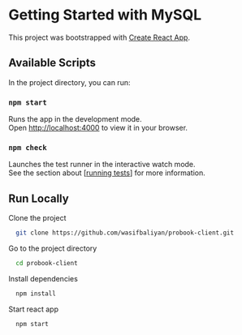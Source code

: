 
# Getting Started with MySQL

This project was bootstrapped with [Create React App](https://github.com/facebook/create-react-app).

## Available Scripts

In the project directory, you can run:

### `npm start`

Runs the app in the development mode.\
Open [http://localhost:4000](http://localhost:4000) to view it in your browser.

### `npm check`

Launches the test runner in the interactive watch mode.\
See the section about [[running tests](http://localhost:4000)] for more information.

## Run Locally

Clone the project

```bash
  git clone https://github.com/wasifbaliyan/probook-client.git
```

Go to the project directory

```bash
  cd probook-client
```

Install dependencies

```bash
  npm install
```

Start react app

```bash
  npm start
```










